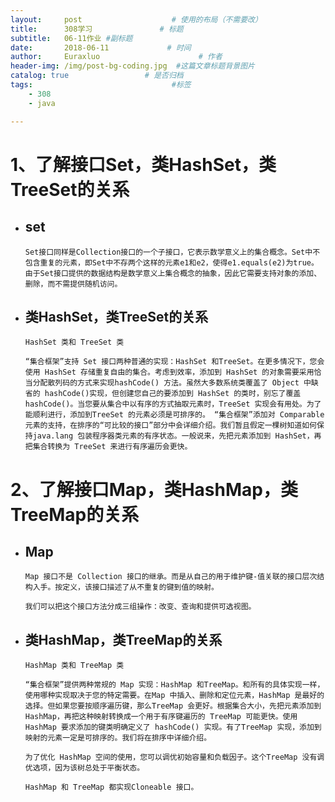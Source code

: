 ```yaml
---
layout:     post                    # 使用的布局（不需要改）
title:      308学习               # 标题 
subtitle:   06-11作业 #副标题
date:       2018-06-11             # 时间
author:     Euraxluo                      # 作者
header-img: /img/post-bg-coding.jpg  #这篇文章标题背景图片
catalog: true                 # 是否归档
tags:                               #标签
    - 308
    - java

---
```


# 1、了解接口Set，类HashSet，类TreeSet的关系

- ## set

  ```
  Set接口同样是Collection接口的一个子接口，它表示数学意义上的集合概念。Set中不包含重复的元素，即Set中不存两个这样的元素e1和e2，使得e1.equals(e2)为true。由于Set接口提供的数据结构是数学意义上集合概念的抽象，因此它需要支持对象的添加、删除，而不需提供随机访问。
  ```


- ## 类HashSet，类TreeSet的关系

  ```
  HashSet 类和 TreeSet 类

  “集合框架”支持 Set 接口两种普通的实现：HashSet 和TreeSet。在更多情况下，您会使用 HashSet 存储重复自由的集合。考虑到效率，添加到 HashSet 的对象需要采用恰当分配散列码的方式来实现hashCode() 方法。虽然大多数系统类覆盖了 Object 中缺省的 hashCode()实现，但创建您自己的要添加到 HashSet 的类时，别忘了覆盖 hashCode()。当您要从集合中以有序的方式抽取元素时，TreeSet 实现会有用处。为了能顺利进行，添加到TreeSet 的元素必须是可排序的。 “集合框架”添加对 Comparable 元素的支持，在排序的“可比较的接口”部分中会详细介绍。我们暂且假定一棵树知道如何保持java.lang 包装程序器类元素的有序状态。一般说来，先把元素添加到 HashSet，再把集合转换为 TreeSet 来进行有序遍历会更快。
  ```

# 2、了解接口Map，类HashMap，类TreeMap的关系

- ## Map

  ```
  Map 接口不是 Collection 接口的继承。而是从自己的用于维护键-值关联的接口层次结构入手。按定义，该接口描述了从不重复的键到值的映射。

  我们可以把这个接口方法分成三组操作：改变、查询和提供可选视图。
  ```

- ## 类HashMap，类TreeMap的关系

  ```
  HashMap 类和 TreeMap 类

  “集合框架”提供两种常规的 Map 实现：HashMap 和TreeMap。和所有的具体实现一样，使用哪种实现取决于您的特定需要。在Map 中插入、删除和定位元素，HashMap 是最好的选择。但如果您要按顺序遍历键，那么TreeMap 会更好。根据集合大小，先把元素添加到 HashMap，再把这种映射转换成一个用于有序键遍历的 TreeMap 可能更快。使用HashMap 要求添加的键类明确定义了 hashCode() 实现。有了TreeMap 实现，添加到映射的元素一定是可排序的。我们将在排序中详细介绍。

  为了优化 HashMap 空间的使用，您可以调优初始容量和负载因子。这个TreeMap 没有调优选项，因为该树总处于平衡状态。

  HashMap 和 TreeMap 都实现Cloneable 接口。
  ```